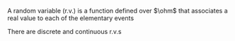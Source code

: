 A random variable (r.v.) is a function defined over $\ohm$ that associates a real value to each of the elementary events

There are discrete and continuous r.v.s